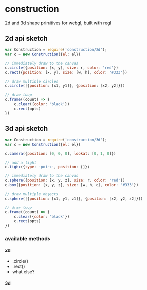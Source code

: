 # construction
2d and 3d shape primitives for webgl, built with regl


## 2d api sketch

```js
var Construction = require('construction/2d');
var c = new Construction({el: el})

// immediately draw to the canvas
c.circle({position: [x, y], size: r, color: 'red'})
c.rect({position: [x, y], size: [w, h], color: '#333'})

// draw multiple circles
c.circle([{position: [x1, y1]}, {position: [x2, y2]}])

// draw loop
c.frame((count) => {
    c.clear({color: 'black'})
    c.rect(opts)
})
```

## 3d api sketch

```js
var Construction = require('construction/3d');
var c = new Construction({el: el})

c.camera({position: [0, 0, 0], lookat: [0, 1, 0]})

// add a light
c.light({type: 'point', position: []})

// immediately draw to the canvas
c.sphere({position: [x, y, z], size: r, color: 'red'})
c.box({position: [x, y, z], size: [w, h, d], color: '#333'})

// draw multiple objects
c.sphere([{position: [x1, y1, z1]}, {position: [x2, y2, z2]}])

// draw loop
c.frame((count) => {
    c.clear({color: 'black'})
    c.rect(opts)
})
```

### available methods

#### 2d
 * .circle()
 * .rect()
 * what else?

#### 3d

